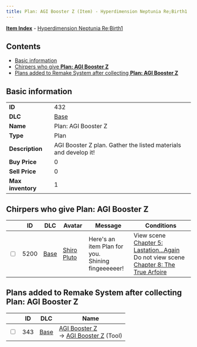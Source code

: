 ```yaml
---
title: Plan: AGI Booster Z (Item) - Hyperdimension Neptunia Re;Birth1
---
```


[**Item Index**](/neptunia/rb1/item/index.html) - [Hyperdimension Neptunia Re;Birth1](/neptunia/rb1)

## Contents

- [Basic information](#basic-information)
- [Chirpers who give **Plan: AGI Booster Z**](#chirpers-who-give-plan-agi-booster-z)
- [Plans added to Remake System after collecting **Plan: AGI Booster Z**](#plans-added-to-remake-system-after-collecting-plan-agi-booster-z)
## Basic information

|   |   |
| -- | -- |
| **ID** | 432 |
| **DLC** | [Base](/neptunia/rb1/dlc/1-base.html) |
| **Name** | Plan: AGI Booster Z |
| **Type** | Plan |
| **Description** | AGI Booster Z plan. Gather the listed materials and develop it! |
| **Buy Price** | 0 |
| **Sell Price** | 0 |
| **Max inventory** | 1 |


## Chirpers who give **Plan: AGI Booster Z**

|    | ID | DLC | Avatar | Message | Conditions |
| -- | -- | --- | ------ | ------- | ---------- |
| <input type="checkbox" id="rb1-chirper-event-1-5200" class="trackbox" /> | 5200 | [Base](/neptunia/rb1/dlc/1-base.html) | [Shiro Pluto](/neptunia/rb1/undefined/1-254-shiro-pluto.html) | Here's an item Plan for you.<br />Shining fingeeeeeer! | View scene [Chapter 5: Lastation...Again](/neptunia/rb1/scene/1-501-chapter-5-lastation-again.html)<br />Do not view scene [Chapter 8: The True Arfoire](/neptunia/rb1/scene/1-807-chapter-8-the-true-arfoire.html) |


## Plans added to Remake System after collecting **Plan: AGI Booster Z**

|    | ID | DLC | Name |
| -- | -- | --- | ---- |
| <input type="checkbox" id="rb1-remake-1-343" class="trackbox" /> | 343 | [Base](/neptunia/rb1/dlc/1-base.html) | [AGI Booster Z](/neptunia/rb1/remake/1-343-agi-booster-z.html)<br /> → [AGI Booster Z](/neptunia/rb1/item/1-36-agi-booster-z.html) (Tool) |
